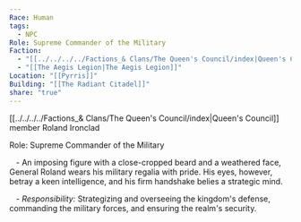 ```yaml
---
Race: Human
tags:
  - NPC
Role: Supreme Commander of the Military
Faction:
  - "[[../../../../Factions_& Clans/The Queen's Council/index|Queen's Council]]"
  - "[[The Aegis Legion|The Aegis Legion]]"
Location: "[[Pyrris]]"
Building: "[[The Radiant Citadel]]"
share: "true"
---
```


[[../../../../Factions_& Clans/The Queen's Council/index|Queen's Council]] member Roland Ironclad

Role: Supreme Commander of the Military

   - An imposing figure with a close-cropped beard and a weathered face, General Roland wears his military regalia with pride. His eyes, however, betray a keen intelligence, and his firm handshake belies a strategic mind.

   - *Responsibility:* Strategizing and overseeing the kingdom's defense, commanding the military forces, and ensuring the realm's security.